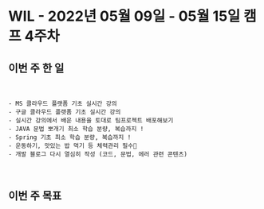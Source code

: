 # WIL - 2022년 05월 09일 - 05월 15일 캠프 4주차


## 이번 주 한 일
<br>

    - MS 클라우드 플랫폼 기초 실시간 강의
    - 구글 클라우드 플랫폼 기초 실시간 강의
    - 실시간 강의에서 배운 내용을 토대로 팀프로젝트 배포해보기
    - JAVA 문법 뽀개기 최소 학습 분량, 복습까지 !
    - Spring 기초 최소 학습 분량, 복습까지 !
    - 운동하기, 맛있는 밥 먹기 등 체력관리 필수🏃
    - 개발 블로그 다시 열심히 작성 (코드, 문법, 에러 관련 콘텐츠)

<br>    

## 이번 주 목표
<br>